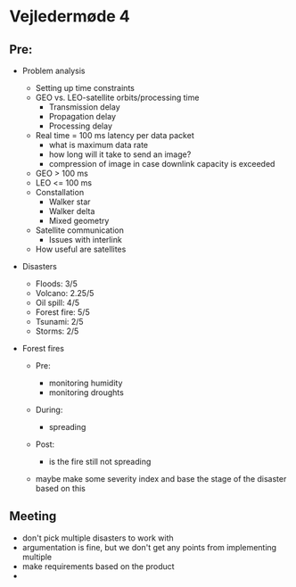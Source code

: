 # Vejledermøde 4
## Pre:
*   Problem analysis
    *   Setting up time constraints
    *   GEO vs. LEO-satellite orbits/processing time
        *   Transmission delay
        *   Propagation delay
        *   Processing delay
    *   Real time = 100 ms latency per data packet
        *   what is maximum data rate
        *   how long will it take to send an image?
        *   compression of image in case downlink capacity is exceeded
    *   GEO > 100 ms
    *   LEO <= 100 ms
    *   Constallation
        *   Walker star
        *   Walker delta
        *   Mixed geometry
    *   Satellite communication
        *   Issues with interlink
    *   How useful are satellites
    
*   Disasters
    *   Floods: 3/5
    *   Volcano: 2.25/5
    *   Oil spill: 4/5
    *   Forest fire: 5/5
    *   Tsunami: 2/5
    *   Storms: 2/5

*   Forest fires
    *   Pre:
        *   monitoring humidity
        *   monitoring droughts
    *   During:
        *   spreading
    *   Post:
        *   is the fire still not spreading
    
    *   maybe make some severity index and base the stage of the disaster based on this

## Meeting
*   don't pick multiple disasters to work with
*   argumentation is fine, but we don't get any points from implementing multiple
*   make requirements based on the product
*   